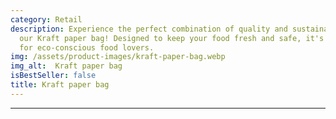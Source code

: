 ```yaml
---
category: Retail
description: Experience the perfect combination of quality and sustainability with
  our Kraft paper bag! Designed to keep your food fresh and safe, it's the ideal choice
  for eco-conscious food lovers.
img: /assets/product-images/kraft-paper-bag.webp
img_alt:  Kraft paper bag
isBestSeller: false
title: Kraft paper bag
---
```

---

